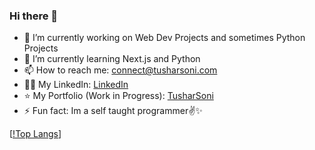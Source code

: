 ### Hi there 👋

- 🔭 I’m currently working on Web Dev Projects and sometimes Python Projects
- 🌱 I’m currently learning Next.js and Python
- 📫 How to reach me: connect@tusharsoni.com
- 🧑‍💼 My LinkedIn: [LinkedIn](https://linkedin.com/in/tushar-verma-developer)
- ⭐ My Portfolio (Work in Progress): [TusharSoni](https://tusharsoni.com/)
- ⚡ Fun fact: Im a self taught programmer✌️✨

[[!Top Langs](https://github-readme-stats.vercel.app/api/top-langs/?username=tusharsoni014&layout=compact)]
